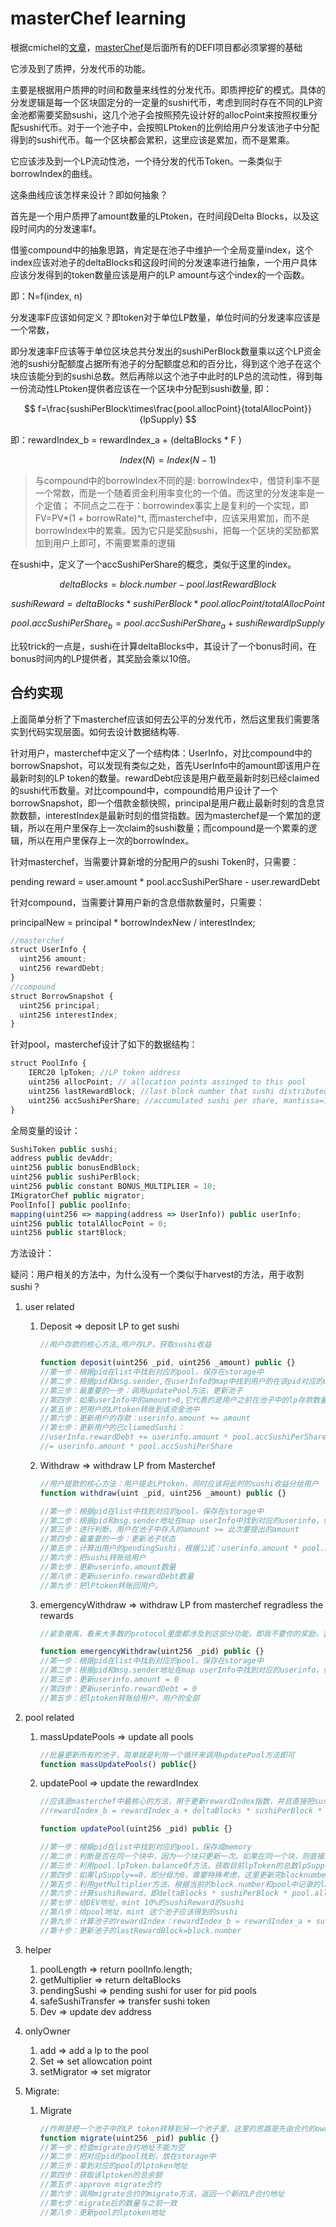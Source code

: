 # masterChef learning

根据cmichel的[文章](https://cmichel.io/how-to-become-a-smart-contract-auditor/)，[masterChef](https://github.dev/sushiswap/sushiswap/blob/271458b558afa6fdfd3e46b8eef5ee6618b60f9d/contracts/MasterChef.sol)是后面所有的DEFI项目都必须掌握的基础

它涉及到了质押，分发代币的功能。

主要是根据用户质押的时间和数量来线性的分发代币。即质押挖矿的模式。具体的分发逻辑是每一个区块固定分的一定量的sushi代币，考虑到同时存在不同的LP资金池都需要奖励sushi，这几个池子会按照预先设计好的allocPoint来按照权重分配sushi代币。对于一个池子中，会按照LPtoken的比例给用户分发该池子中分配得到的sushi代币。每一个区块都会累积，这里应该是累加，而不是累乘。

它应该涉及到一个LP流动性池，一个待分发的代币Token。一条类似于borrowIndex的曲线。

这条曲线应该怎样来设计？即如何抽象？

首先是一个用户质押了amount数量的LPtoken，在时间段Delta Blocks，以及这段时间内的分发速率f。

借鉴compound中的抽象思路，肯定是在池子中维护一个全局变量index，这个index应该对池子的deltaBlocks和这段时间的分发速率进行抽象，一个用户具体应该分发得到的token数量应该是用户的LP amount与这个index的一个函数。

即：N=f(index, n)

分发速率F应该如何定义？即token对于单位LP数量，单位时间的分发速率应该是一个常数，

即分发速率F应该等于单位区块总共分发出的sushiPerBlock数量乘以这个LP资金池的sushi分配额度占据所有池子的分配额度总和的百分比，得到这个池子在这个块应该能分到的sushi总数。然后再除以这个池子中此时的LP总的流动性，得到每一份流动性LPtoken提供者应该在一个区块中分配到sushi数量, 即：

<!--<img src="https://render.githubusercontent.com/render/math?math=f=\frac{sushiPerBlock\times\frac{pool.allocPoint}{totalAllocPoint}}{lpSupply}">-->
$$
f=\frac{sushiPerBlock\times\frac{pool.allocPoint}{totalAllocPoint}}{lpSupply}
$$

即：rewardIndex_b = rewardIndex_a + (deltaBlocks * F )

<!--<img src="https://render.githubusercontent.com/render/math?math=Index(N)=Index(N-1)%2B\deltaN\times\frac{sushiPerBlock}{lpSupply(N-1)}\times\frac{pool.allocPoint}{totalAllocPoint}">-->
$$
Index(N)=Index(N-1)%2B\deltaN\times\frac{sushiPerBlock}{lpSupply(N-1)}\times\frac{pool.allocPoint}{totalAllocPoint}
$$

> 与compound中的borrowIndex不同的是: 
> borrowIndex中，借贷利率不是一个常数，而是一个随着资金利用率变化的一个值。而这里的分发速率是一个定值；
> 不同点之二在于：borrowindex事实上是复利的一个实现，即FV=PV*(1 + borrowRate)^t, 而masterchef中，应该采用累加，而不是borrowIndex中的累乘。因为它只是奖励sushi，把每一个区块的奖励都累加到用户上即可，不需要累乘的逻辑

在sushi中，定义了一个accSushiPerShare的概念，类似于这里的index。

<!--<img src="https://render.githubusercontent.com/render/math?math=deltaBlocks=block.number-pool.lastRewardBlock">-->
$$
deltaBlocks = block.number - pool.lastRewardBlock
$$

<!--<img src="https://render.githubusercontent.com/render/math?math=sushiReward=deltaBlocks*sushiPerBlock*pool.allocPoint/totalAllocPoint">-->
$$
sushiReward = deltaBlocks * sushiPerBlock * pool.allocPoint / totalAllocPoint
$$
  
<!--<img src="https://render.githubusercontent.com/render/math?math=pool.accSushiPerShare_b=pool.accSushiPerShare_a%2BsushiRewardlpSupply">-->
$$
pool.accSushiPerShare_b = pool.accSushiPerShare_a + sushiRewardlpSupply
$$

比较trick的一点是，sushi在计算deltaBlocks中，其设计了一个bonus时间，在bonus时间内的LP提供者，其奖励会乘以10倍。

## 合约实现

上面简单分析了下masterchef应该如何去公平的分发代币，然后这里我们需要落实到代码实现层面。如何去设计数据结构等.

针对用户，masterchef中定义了一个结构体：UserInfo，对比compound中的borrowSnapshot，可以发现有类似之处，首先UserInfo中的amount即该用户在最新时刻的LP token的数量。rewardDebt应该是用户截至最新时刻已经claimed的sushi代币数量。对比compound中，compound给用户设计了一个borrowSnapshot，即一个借款金额快照，principal是用户截止最新时刻的含息贷款数额，interestIndex是最新时刻的借贷指数。因为masterchef是一个累加的逻辑，所以在用户里保存上一次claim的sushi数量；而compound是一个累乘的逻辑，所以在用户里保存上一次的borrowIndex。

针对masterchef，当需要计算新增的分配用户的sushi Token时，只需要：

pending reward = user.amount * pool.accSushiPerShare - user.rewardDebt

针对compound，当需要计算用户新的含息借款数量时，只需要：

principalNew =  principal * borrowIndexNew / interestIndex;

```js
//masterchef
struct UserInfo {
  uint256 amount;
  uint256 rewardDebt;
}
//compound
struct BorrowSnapshot {
  uint256 principal;
  uint256 interestIndex;
}
```

针对pool，masterchef设计了如下的数据结构：

```js
struct PoolInfo {
	IERC20 lpToken; //LP token address
	uint256 allocPoint; // allocation points assinged to this pool
	uint256 lastRewardBlock; //last block number that sushi distributed
	uint256 accSushiPerShare; //accumulated sushi per share, mantissa=12
}
```

全局变量的设计：

```js
SushiToken public sushi;
address public devAddr;
uint256 public bonusEndBlock;
uint256 public sushiPerBlock;
uint256 public constant BONUS_MULTIPLIER = 10;
IMigratorChef public migrator;
PoolInfo[] public poolInfo;
mapping(uint256 => mapping(address => UserInfo)) public userInfo;
uint256 public totalAllocPoint = 0;
uint256 public startBlock;
```

方法设计：

疑问：用户相关的方法中，为什么没有一个类似于harvest的方法，用于收割sushi？



1. user related

   1. Deposit => deposit LP to get sushi

      ```js
      //用户存款的核心方法,用户存LP，获取sushi收益
      
      function deposit(uint256 _pid, uint256 _amount) public {}
      //第一步：根据pid在list中找到对应的pool，保存在storage中
      //第二步：根据pid和msg.sender,在userInfo的map中找到用户的在该pid对应的userInfo结构体,保存到storage中
      //第三步：最重要的一步：调用updatePool方法，更新池子
      //第四步：如果userInfo中的amount>0,它代表的是用户之前在池子中的lp存款数量，根据公式：userinfo.amount * pool.accSushiPerShare - userinfo.rewardDebt计算出应该给用户转账的sushi数量，然后执行sushi的转账
      //第五步：把用户的LPtoken转账到该资金池中
      //第六步：更新用户的存款：userinfo.amount += amount
      //第七步：更新用户的已cliamedSushi： 
      //userInfo.rewardDebt += userinfo.amount * pool.accSushiPerShare -userinfo.rewardDebt 
      //= userinfo.amount * pool.accSushiPerShare

   2. Withdraw => withdraw LP from Masterchef

      ```js
      //用户提款的核心方法：用户提走LPtoken，同时应该将此时的sushi收益分给用户
      function withdraw(uint _pid, uint256 _amount) public {}
      
      //第一步：根据pid在list中找到对应的pool，保存在storage中
      //第二步：根据pid和msg.sender地址在map userInfo中找到对应的userinfo，保存在storage中
      //第三步：进行判断，用户在池子中存入的amount >= 此次要提出的amount
      //第四步：最重要的一步：更新池子状态
      //第五步：计算出用户的pendingSushi，根据公式：userinfo.amount * pool.accSushiPerShare - userinfo.rewardDebt
      //第六步：把sushi转账给用户
      //第七步：更新userinfo.amount数量
      //第八步：更新userinfo.rewardDebt数量
      //第九步：把lPtoken转账回用户。
      ```

      

   3. emergencyWithdraw => withdraw LP from masterchef regradless the rewards

      ```js
      //紧急撤离，看来大多数的protocol里面都涉及到这部分功能，即我不要你的奖励，我只要我的本金安全。
      
      function emergencyWithdraw(uint256 _pid) public {}
      //第一步：根据pid在list中找到对应的pool，保存在storage中
      //第二步：根据pid和msg.sender地址在map userInfo中找到对应的userinfo，保存在storage中
      //第三步：更新userinfo.amount = 0
      //第四步：更新userinfo.rewardDebt = 0
      //第五步：把lptoken转账给用户，用户的全部
      ```

      

2. pool related

   1. massUpdatePools => update all pools

      ```js
      //批量更新所有的池子，简单就是利用一个循环来调用updatePool方法即可
      function massUpdatePools() public{}
      
      ```

   2. updatePool => update the rewardIndex

      ```js
      //应该是masterchef中最核心的方法，用于更新rewardIndex指数，并且直接把sushi给mint到该池子中，也会mint一部分到dev中
      //rewardIndex_b = rewardIndex_a + deltaBlocks * sushiPerBlock * pool.allocPoint / totalAllcoPoint / lpSupply 
      
      function updatePool(uint256 _pid) public {}
      
      //第一步：根据pid在list中找到对应的pool，保存成memory
      //第二步：判断是否在同一个块中，因为一个块只更新一次。如果在同一个块，则直接返回
      //第三步：利用pool.lpToken.balanceOf方法，获取目前lpToken的总数lpSupply
      //第四步：如果lpSupply==0，即分母为0，需要特殊考虑，这里更新完blocknumber后直接返回
      //第五步：利用getMultiplier方法，根据当前的block.number和pool中记录的lastRewardBlock计算deltaBlocks
      //第六步：计算sushiReward，即deltaBlocks * sushiPerBlock * pool.allocPoint / totalAllcoPoint，这里是整个池子在这段区块中的总的reward
      //第七步：给DEV地址，mint 10%的sushiReward的sushi
      //第八步：给pool地址，mint 这个池子应该得到的sushi
      //第九步：计算池子的rewardIndex：rewardIndex_b = rewardIndex_a + sushiReward/ lpSupply
      //第十步：更新池子的lastRewardBlock=block.number
      ```

      

3. helper

   1. poolLength => return poolInfo.length;
   2. getMultiplier => return deltaBlocks
   3. pendingSushi => pending sushi for user for pid pools
   4. safeSushiTransfer => transfer sushi token
   5. Dev => update dev address 

4. onlyOwner

   1. add => add a lp to the pool
   2. Set => set allowcation point
   3. setMigrator => set migrator

5. Migrate:

   1. Migrate

      ```js
      //作用是把一个池子中的LP token转移到另一个池子里，这里的思路是先由合约的owner设定一个migrate合约地址，然后由任何人来调用其migrate方法
      function migrate(uint256 _pid) public {}
      //第一步：检查migrate合约地址不能为空
      //第二步：把对应pid的pool找到，放在storage中
      //第三步：拿到对应的pool的lptoken地址
      //第四步：获取该lptoken的总余额
      //第五步：approve migrate合约
      //第六步：调用migrate合约的migrate方法，返回一个新的LP合约地址
      //第七步：migrate后的数量与之前一致
      //第八步：更新pool的lptoken地址
      ```

      




